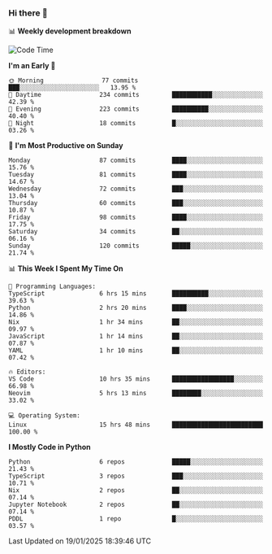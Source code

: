 ### Hi there 👋

📊 **Weekly development breakdown**
<!--START_SECTION:waka-->
![Code Time](http://img.shields.io/badge/Code%20Time-342%20hrs%2044%20mins-blue)

**I'm an Early 🐤** 

```text
🌞 Morning                77 commits          ███░░░░░░░░░░░░░░░░░░░░░░   13.95 % 
🌆 Daytime                234 commits         ███████████░░░░░░░░░░░░░░   42.39 % 
🌃 Evening                223 commits         ██████████░░░░░░░░░░░░░░░   40.40 % 
🌙 Night                  18 commits          █░░░░░░░░░░░░░░░░░░░░░░░░   03.26 % 
```
📅 **I'm Most Productive on Sunday** 

```text
Monday                   87 commits          ████░░░░░░░░░░░░░░░░░░░░░   15.76 % 
Tuesday                  81 commits          ████░░░░░░░░░░░░░░░░░░░░░   14.67 % 
Wednesday                72 commits          ███░░░░░░░░░░░░░░░░░░░░░░   13.04 % 
Thursday                 60 commits          ███░░░░░░░░░░░░░░░░░░░░░░   10.87 % 
Friday                   98 commits          ████░░░░░░░░░░░░░░░░░░░░░   17.75 % 
Saturday                 34 commits          ██░░░░░░░░░░░░░░░░░░░░░░░   06.16 % 
Sunday                   120 commits         █████░░░░░░░░░░░░░░░░░░░░   21.74 % 
```


📊 **This Week I Spent My Time On** 

```text
💬 Programming Languages: 
TypeScript               6 hrs 15 mins       ██████████░░░░░░░░░░░░░░░   39.63 % 
Python                   2 hrs 20 mins       ████░░░░░░░░░░░░░░░░░░░░░   14.86 % 
Nix                      1 hr 34 mins        ██░░░░░░░░░░░░░░░░░░░░░░░   09.97 % 
JavaScript               1 hr 14 mins        ██░░░░░░░░░░░░░░░░░░░░░░░   07.87 % 
YAML                     1 hr 10 mins        ██░░░░░░░░░░░░░░░░░░░░░░░   07.42 % 

🔥 Editors: 
VS Code                  10 hrs 35 mins      █████████████████░░░░░░░░   66.98 % 
Neovim                   5 hrs 13 mins       ████████░░░░░░░░░░░░░░░░░   33.02 % 

💻 Operating System: 
Linux                    15 hrs 48 mins      █████████████████████████   100.00 % 
```

**I Mostly Code in Python** 

```text
Python                   6 repos             █████░░░░░░░░░░░░░░░░░░░░   21.43 % 
TypeScript               3 repos             ███░░░░░░░░░░░░░░░░░░░░░░   10.71 % 
Nix                      2 repos             ██░░░░░░░░░░░░░░░░░░░░░░░   07.14 % 
Jupyter Notebook         2 repos             ██░░░░░░░░░░░░░░░░░░░░░░░   07.14 % 
PDDL                     1 repo              █░░░░░░░░░░░░░░░░░░░░░░░░   03.57 % 
```




 Last Updated on 19/01/2025 18:39:46 UTC
<!--END_SECTION:waka-->
<!--
**R-enanVieira/R-enanVieira** is a ✨ _special_ ✨ repository because its `README.md` (this file) appears on your GitHub profile.

Here are some ideas to get you started:

- 🔭 I’m currently working on ...
- 🌱 I’m currently learning ...
- 👯 I’m looking to collaborate on ...
- 🤔 I’m looking for help with ...
- 💬 Ask me about ...
- 📫 How to reach me: ...
- 😄 Pronouns: ...
- ⚡ Fun fact: ...
-->

